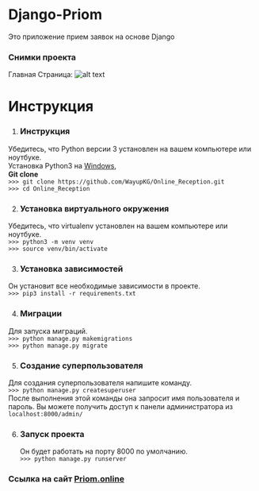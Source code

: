 # Django-Priom
Это приложение прием заявок на основе Django


### Снимки проекта
  Главная Страница:
  ![alt text](https://github.com/WayupKG/Online_Reception/blob/master/static/Snaps%20of%20project/scren.png "Главная Страница")
  <br>
  
# Инструкция 

1) ### Инструкция
  Убедитесь, что Python версии 3 установлен на вашем компьютере или ноутбуке.<br>
  Установка Python3 на [Windows](https://www.youtube.com/watch?v=IU4-19ofajg), []()
 	 <br>
  **Git clone** <br>
  `>>> git clone https://github.com/WayupKG/Online_Reception.git`<br>
  `>>> cd Online_Reception`
  
2) ### Установка виртуального окружения
  Убедитесь, что virtualenv установлен на вашем компьютере или ноутбуке.<br>
  `>>> python3 -m venv venv`<br>
  `>>> source venv/bin/activate`
  
3) ### Установка зависимостей
  Он установит все необходимые зависимости в проекте.<br>
  `>>> pip3 install -r requirements.txt`
  
4) ### Миграции 
  Для запуска миграций. <br>
  `>>> python manage.py makemigrations`<br>
  `>>> python manage.py migrate`
  
5) ### Создание суперпользователя
  Для создания суперпользователя напишите команду. <br>
  `>>> python manage.py createsuperuser` <br>
  После выполнения этой команды она запросит имя пользователя и пароль.
  Вы можете получить доступ к панели администратора из `localhost:8000/admin/`

6) ### Запуск проекта
   Он будет работать на порту 8000 по умолчанию.<br>
  `>>> python manage.py runserver` 
 
### Ссылка на сайт [Priom.online](https://priom.online/)
  
